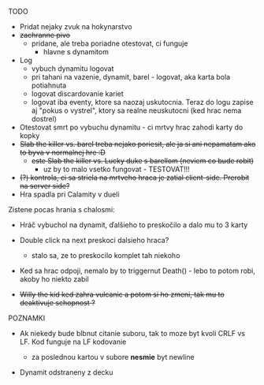 TODO
* Pridat nejaky zvuk na hokynarstvo
* ~~zachranne pivo~~
    * pridane, ale treba poriadne otestovat, ci funguje
        * hlavne s dynamitom
* Log
    * vybuch dynamitu logovat
    * pri tahani na vazenie, dynamit, barel - logovat, aka karta bola potiahnuta
    * logovat discardovanie kariet
    * logovat iba eventy, ktore sa naozaj uskutocnia. Teraz do logu zapise aj "pokus o vystrel", ktory sa realne neuskutocni (ked hrac nema dostrel)
* Otestovat smrt po vybuchu dynamitu - ci mrtvy hrac zahodi karty do kopky
* ~~Slab the killer vs. barel treba nejako poriesit, ale ja si ani nepamatam ako to byva v normalnej hre :D~~
    * ~~este Slab the killer vs. Lucky duke s barellom (neviem co bude robit)~~
      * uz by to malo vsetko fungovat - TESTOVAT!!!
* ~~(?) kontrola, ci sa striela na mrtveho hraca je zatial client-side. Prerobit na server side?~~
* Hra spadla pri Calamity v dueli 


Zistene pocas hrania s chalosmi:
* Hráč vybuchol na dynamit, ďalšieho to preskočilo a dalo mu to 3 karty

* Double click na next preskoci dalsieho hraca?
    * stalo sa, ze to preskocilo komplet tah niekoho

* Ked sa hrac odpoji, nemalo by to triggernut Death() - lebo to potom robi, akoby ho niekto zabil
* ~~Willy the kid ked zahra vulcanic a potom si ho zmeni, tak mu to deaktivuje schopnost ?~~


POZNAMKI
* Ak niekedy bude blbnut citanie suboru, tak to moze byt kvoli CRLF vs LF. Kod funguje na LF kodovanie
  
    * za poslednou kartou v subore **nesmie** byt newline

* Dynamit odstraneny z decku